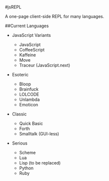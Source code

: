 #jsREPL

A one-page client-side REPL for many languages.

##Current Languages

* JavaScript Variants
  * JavaScript
  * CoffeeScript
  * Kaffeine
  * Move
  * Traceur (JavaScript.next)

* Esoteric
  * Bloop
  * Brainfuck
  * LOLCODE
  * Unlambda
  * Emoticon

* Classic
  * Quick Basic
  * Forth
  * Smalltalk (GUI-less)

* Serious
  * Scheme
  * Lua
  * Lisp (to be replaced)
  * Python
  * Ruby
